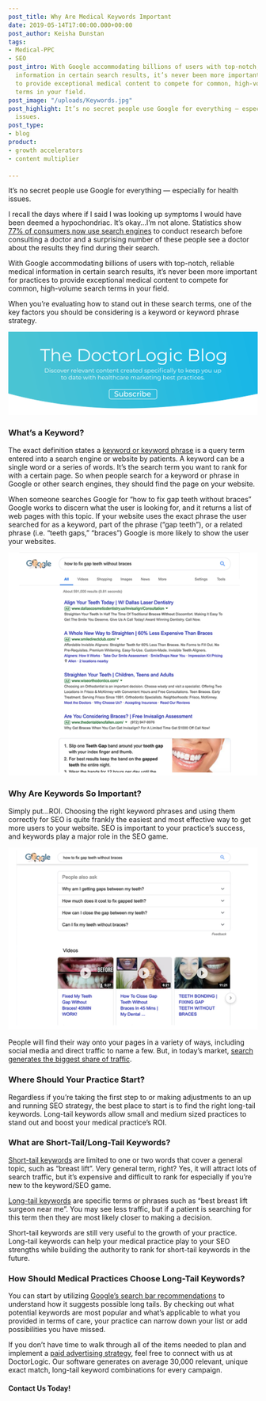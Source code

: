 ```yaml
---
post_title: Why Are Medical Keywords Important
date: 2019-05-14T17:00:00.000+00:00
post_author: Keisha Dunstan
tags:
- Medical-PPC
- SEO
post_intro: With Google accommodating billions of users with top-notch, reliable medical
  information in certain search results, it’s never been more important for practices
  to provide exceptional medical content to compete for common, high-volume search
  terms in your field.
post_image: "/uploads/Keywords.jpg"
post_highlight: It’s no secret people use Google for everything — especially for health
  issues.
post_type:
- blog
product:
- growth accelerators
- content multiplier

---
```

It’s no secret people use Google for everything — especially for health issues.

I recall the days where if I said I was looking up symptoms I would have been deemed a hypochondriac. It’s okay…I’m not alone. Statistics show [77% of consumers now use search engines](https://searchengineland.com/77-percent-of-online-health-seekers-start-at-search-engines-pew-study-145105) to conduct research before consulting a doctor and a surprising number of these people see a doctor about the results they find during their search.

With Google accommodating billions of users with top-notch, reliable medical information in certain search results, it’s never been more important for practices to provide exceptional medical content to compete for common, high-volume search terms in your field.

When you’re evaluating how to stand out in these search terms, one of the key factors you should be considering is a keyword or keyword phrase strategy.

[![Subcribe to the DoctorLogic Blog](/uploads/subscribeblog.png "Subcribe to the DoctorLogic Blog")](https://growth.doctorlogic.com/subscribe-to-the-blog?utm_campaign=Blog%20Subscriptions&utm_source=DoctorLogic%20Blog%20Post&utm_medium=DoctorLogic%20Blog%20CTA "Subcribe to the DoctorLogic Blog")

### What’s a Keyword?

The exact definition states a [keyword or keyword phrase](https://moz.com/learn/seo/what-are-keywords) is a query term entered into a search engine or website by patients. A keyword can be a single word or a series of words. It’s the search term you want to rank for with a certain page. So when people search for a keyword or phrase in Google or other search engines, they should find the page on your website.

When someone searches Google for “how to fix gap teeth without braces” Google works to discern what the user is looking for, and it returns a list of web pages with this topic. If your website uses the exact phrase the user searched for as a keyword, part of the phrase (“gap teeth”), or a related phrase (i.e. “teeth gaps,” “braces”) Google is more likely to show the user your websites.

![Google works to discern what the user is looking for.](/uploads/Keywords1.jpg)

### Why Are Keywords So Important?

Simply put…ROI. Choosing the right keyword phrases and using them correctly for SEO is quite frankly the easiest and most effective way to get more users to your website. SEO is important to your practice’s success, and keywords play a major role in the SEO game.

![SEO is important to your practice's success.](/uploads/Keywords2.jpg)

People will find their way onto your pages in a variety of ways, including social media and direct traffic to name a few. But, in today’s market, [search generates the biggest share of traffic](https://www.businessinsider.com/search-engines-more-traffic-publishers-social-media-2017-2018-2).

### Where Should Your Practice Start?

Regardless if you’re taking the first step to or making adjustments to an up and running SEO strategy, the best place to start is to find the right long-tail keywords. Long-tail keywords allow small and medium sized practices to stand out and boost your medical practice’s ROI.

### What are Short-Tail/Long-Tail Keywords?

[Short-tail keywords](https://mechanised.co.uk/seo/short-tail-vs-long-tail-keywords/) are limited to one or two words that cover a general topic, such as “breast lift”. Very general term, right? Yes, it will attract lots of search traffic, but it’s expensive and difficult to rank for especially if you’re new to the keyword/SEO game.

[Long-tail keywords](https://www.wordstream.com/long-tail-keywords) are specific terms or phrases such as “best breast lift surgeon near me”. You may see less traffic, but if a patient is searching for this term then they are most likely closer to making a decision.

Short-tail keywords are still very useful to the growth of your practice. Long-tail keywords can help your medical practice play to your SEO strengths while building the authority to rank for short-tail keywords in the future.

### How Should Medical Practices Choose Long-Tail Keywords?

You can start by utilizing [Google’s search bar recommendations](https://www.blog.google/products/search/how-google-autocomplete-works-search/) to understand how it suggests possible long tails. By checking out what potential keywords are most popular and what’s applicable to what you provided in terms of care, your practice can narrow down your list or add possibilities you have missed.

If you don’t have time to walk through all of the items needed to plan and implement a [paid advertising strategy](https://doctorlogic.com/services/ppc/), feel free to connect with us at DoctorLogic. Our software generates on average 30,000 relevant, unique exact match, long-tail keyword combinations for every campaign.

#### Contact Us Today!